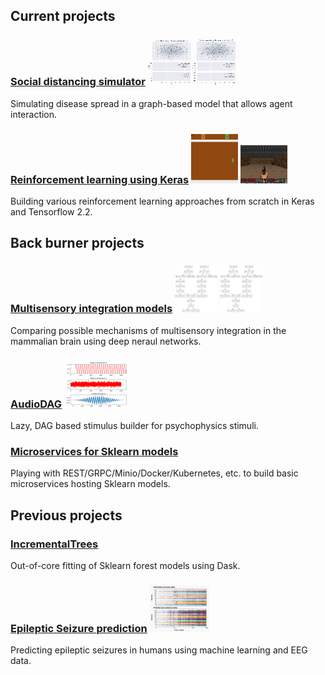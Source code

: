 ## Current projects
### [Social distancing simulator](https://github.com/garethjns/social-distancing-sim)  ![example](https://github.com/garethjns/garethjns/blob/master/images/masking_agent_example_joined.gif) 
Simulating disease spread in a graph-based model that allows agent interaction.
### [Reinforcement learning using Keras](https://github.com/garethjns/reinforcement-learning-keras) ![example](https://github.com/garethjns/garethjns/blob/master/images/DQNAgentPong.gif) ![example](https://github.com/garethjns/garethjns/blob/master/images/DQNAgentDoom.gif) 
Building various reinforcement learning approaches from scratch in Keras and Tensorflow 2.2.

## Back burner projects
### [Multisensory integration models](https://github.com/garethjns/MSIModels) ![example](https://github.com/garethjns/garethjns/blob/master/images/mod_late.png) ![example](https://github.com/garethjns/garethjns/blob/master/images/mod_late.png) 
Comparing possible mechanisms of multisensory integration in the mammalian brain using deep neraul networks.
### [AudioDAG](https://github.com/garethjns/AudioDAG) ![example](https://github.com/garethjns/garethjns/blob/master/images/example_simple.png) 
Lazy, DAG based stimulus builder for psychophysics stimuli.
### [Microservices for Sklearn models](https://github.com/garethjns/sklearn-model-server) 
Playing with REST/GRPC/Minio/Docker/Kubernetes, etc. to build basic microservices hosting Sklearn models.

## Previous projects
### [IncrementalTrees](https://github.com/garethjns/IncrementalTrees) 
Out-of-core fitting of Sklearn forest models using Dask.
### [Epileptic Seizure prediction](https://github.com/garethjns/Kaggle-EEG) ![example](https://github.com/garethjns/garethjns/blob/master/images/RawData.png) 
Predicting epileptic seizures in humans using machine learning and EEG data.
